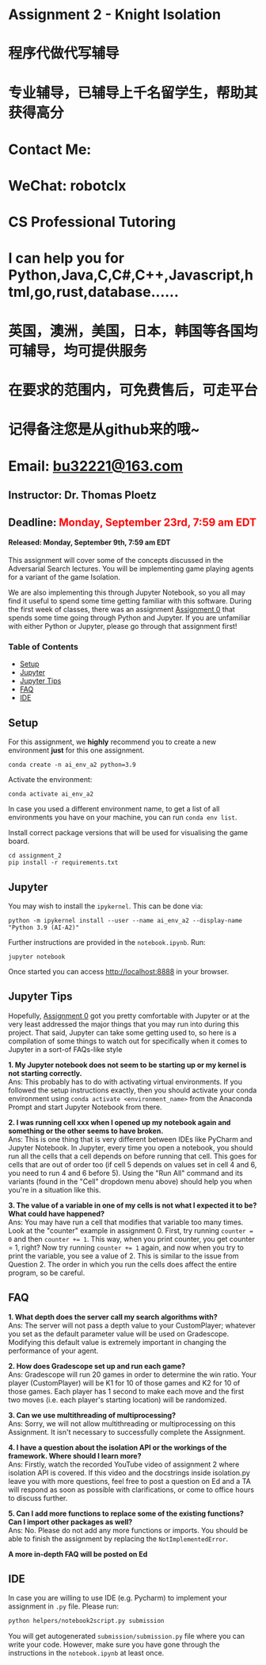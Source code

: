 # Assignment 2 - Knight Isolation

# 程序代做代写辅导

# 专业辅导，已辅导上千名留学生，帮助其获得高分

# Contact Me:

# WeChat: robotclx

# CS Professional Tutoring

# I can help you for Python,Java,C,C#,C++,Javascript,html,go,rust,database......

# 英国，澳洲，美国，日本，韩国等各国均可辅导，均可提供服务

# 在要求的范围内，可免费售后，可走平台

# 记得备注您是从github来的哦~

# Email: bu32221@163.com

## Instructor: Dr. Thomas Ploetz

## Deadline: <font color='red'>Monday, September 23rd, 7:59 am EDT</font>

#### Released: Monday, September 9th, 7:59 am EDT

This assignment will cover some of the concepts discussed in the Adversarial Search lectures. You will be implementing game playing agents for a variant of the game Isolation.

We are also implementing this through Jupyter Notebook, so you all may find it useful to spend some time getting familiar with this software. During the first week of classes, there was an assignment [Assignment 0](https://github.gatech.edu/omscs6601/assignment_0/) that spends some time going through Python and Jupyter. If you are unfamiliar with either Python or Jupyter, please go through that assignment first!

### Table of Contents
- [Setup](#setup)
- [Jupyter](#jupyter)
- [Jupyter Tips](#jupyter-tips)
- [FAQ](#faq)
- [IDE](#IDE)

<a name="setup"/></a>
## Setup

For this assignment, we **highly** recommend you to create a new environment **just** for this one assignment. 

```
conda create -n ai_env_a2 python=3.9
```

Activate the environment:
```
conda activate ai_env_a2
```

In case you used a different environment name, to get a list of all environments you have on your machine, you can run `conda env list`.

Install correct package versions that will be used for visualising the game board.

```
cd assignment_2
pip install -r requirements.txt
```

<a name="jupyter"/></a>
## Jupyter

You may wish to install the `ipykernel`. This can be done via:

```
python -m ipykernel install --user --name ai_env_a2 --display-name "Python 3.9 (AI-A2)"
```

Further instructions are provided in the `notebook.ipynb`. Run:

```
jupyter notebook
```

Once started you can access [http://localhost:8888](http://localhost:8888/) in your browser.

<a name="jupyter-tips"/></a>
## Jupyter Tips

Hopefully, [Assignment 0](https://github.gatech.edu/omscs6601/assignment_0/) got you pretty comfortable with Jupyter or at the very least addressed the major things that you may run into during this project. That said, Jupyter can take some getting used to, so here is a compilation of some things to watch out for specifically when it comes to Jupyter in a sort-of FAQs-like style

**1. My Jupyter notebook does not seem to be starting up or my kernel is not starting correctly.**<br />
Ans: This probably has to do with activating virtual environments. If you followed the setup instructions exactly, then you should activate your conda environment using `conda activate <environment_name>` from the Anaconda Prompt and start Jupyter Notebook from there.

**2. I was running cell xxx when I opened up my notebook again and something or the other seems to have broken.**<br />
Ans: This is one thing that is very different between IDEs like PyCharm and Jupyter Notebook. In Jupyter, every time you open a notebook, you should run all the cells that a cell depends on before running that cell. This goes for cells that are out of order too (if cell 5 depends on values set in cell 4 and 6, you need to run 4 and 6 before 5). Using the "Run All" command and its variants (found in the "Cell" dropdown menu above) should help you when you're in a situation like this.

**3. The value of a variable in one of my cells is not what I expected it to be? What could have happened?** <br />
Ans: You may have run a cell that modifies that variable too many times. Look at the "counter" example in assignment 0. First, try running `counter = 0` and then `counter += 1`. This way, when you print counter, you get counter = 1, right? Now try running `counter += 1` again, and now when you try to print the variable, you see a value of 2. This is similar to the issue from Question 2. The order in which you run the cells does affect the entire program, so be careful.

<a name="faq"/></a>
## FAQ
**1. What depth does the server call my search algorithms with?**<br />
Ans: The server will not pass a depth value to your CustomPlayer; whatever you set as the default parameter value will be used on Gradescope. Modifying this default value is extremely important in changing the performance of your agent.

**2. How does Gradescope set up and run each game?**<br />
Ans: Gradescope will run 20 games in order to determine the win ratio. Your player (CustomPlayer) will be K1 for 10 of those games and K2 for 10 of those games. Each player has 1 second to make each move and the first two moves (i.e. each player's starting location) will be randomized.

**3. Can we use multithreading of multiprocessing?**<br />
Ans: Sorry, we will not allow multithreading or multiprocessing on this Assignment. It isn't necessary to successfully complete the Assignment.

**4. I have a question about the isolation API or the workings of the framework. Where should I learn more?**<br />
Ans: Firstly, watch the recorded YouTube video of assignment 2 where isolation API is covered. If this video and the docstrings inside isolation.py leave you with more questions, feel free to post a question on Ed and a TA will respond as soon as possible with clarifications, or come to office hours to discuss further.


**5. Can I add more functions to replace some of the existing functions? Can I import other packages as well?**<br />
Ans: No. Please do not add any more functions or imports. You should be able to finish the assignment by replacing the `NotImplementedError`.

**A more in-depth FAQ will be posted on Ed**

<a name="IDE"/></a>
## IDE 

In case you are willing to use IDE (e.g. Pycharm) to implement your assignment in `.py` file. Please run:

```bash
python helpers/notebook2script.py submission
```

You will get autogenerated `submission/submission.py` file where you can write your code. However, make sure you have gone through the instructions in the `notebook.ipynb` at least once.
